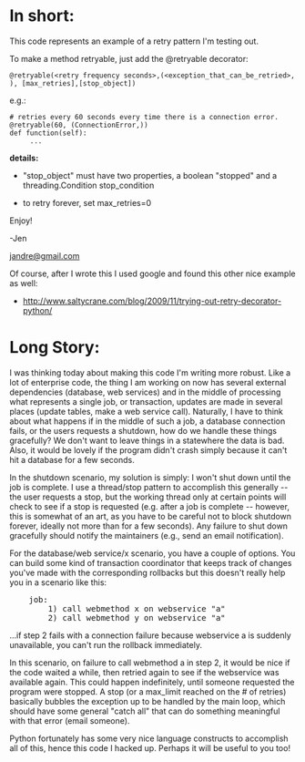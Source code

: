 
In short:
=========
This code represents an example of a retry pattern I'm testing out.

To make a method retryable, just add the @retryable decorator:

    @retryable(<retry frequency seconds>,(<exception_that_can_be_retried>, ), [max_retries],[stop_object])

e.g.:
 
    # retries every 60 seconds every time there is a connection error.
    @retryable(60, (ConnectionError,))
    def function(self):
         ... 

**details:**

 * "stop_object" must have two properties, a boolean "stopped" and a threading.Condition stop_condition

 * to retry forever, set max_retries=0


Enjoy!

-Jen

jandre@gmail.com


Of course, after I wrote this I used google and found this other nice example as well:

- http://www.saltycrane.com/blog/2009/11/trying-out-retry-decorator-python/



Long Story:
===========
I was thinking today about making this code I'm writing more robust.  Like a lot of enterprise code, the thing I am working on now has several external dependencies (database, web services) and in the middle of processing what represents a single job, or transaction, updates are made in several places (update tables, make a web service call). Naturally, I have to think about what happens if in the middle of such a job, a database connection fails, or the users requests a shutdown, how do we handle these things gracefully?  We don't want to leave things in a statewhere the data is bad.  Also, it would be lovely if the program didn't crash simply because it can't hit a database for a few seconds.

In the shutdown scenario, my solution is simply: I won't shut down until the job is complete.  I use a thread/stop pattern to accomplish this generally -- the user requests a stop, but the working thread only at certain points will check to see if a stop is requested (e.g. after a job is complete -- however, this is somewhat of an art, as you have to be careful not to block shutdown forever, ideally not more than for a few seconds).  Any failure to shut down gracefully should notify the maintainers (e.g., send an email notification).

For the database/web service/x scenario, you have a couple of options.  You can build some kind of transaction coordinator that keeps track of changes you've made with the corresponding rollbacks but this doesn't really help you in a scenario like this:

<pre>
    job:
        1) call webmethod x on webservice "a"
        2) call webmethod y on webservice "a"
</pre>

...if step 2 fails with a connection failure because webservice a is suddenly unavailable, you can't run the rollback
immediately.

In this scenario, on failure to call webmethod a in step 2, it would be nice if the code waited a while, then retried again to see if the webservice was available again.  This could happen indefinitely, until someone requested the program were stopped.   A stop (or a max_limit reached on the # of retries) basically bubbles the exception up to be handled by the main loop, which should have some general "catch all" that can do something meaningful with that error (email someone).

Python fortunately has some very nice language constructs to accomplish all of this, hence this code I hacked up. Perhaps it will be useful to you too!

